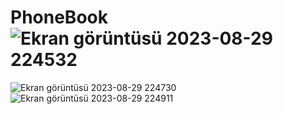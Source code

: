 # PhoneBook![Ekran görüntüsü 2023-08-29 224532](https://github.com/handenursay/PhoneBook/assets/140875187/2284a21d-1b9e-45aa-975c-6658e0532024)
![Ekran görüntüsü 2023-08-29 224730](https://github.com/handenursay/PhoneBook/assets/140875187/851c410b-4e43-49de-b69c-201c9e695201)
![Ekran görüntüsü 2023-08-29 224911](https://github.com/handenursay/PhoneBook/assets/140875187/62cea94c-53e8-4271-b710-9fcdc4ba85af)
